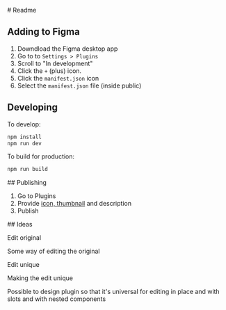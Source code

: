 # Readme

## Adding to Figma

1. Downdload the Figma desktop app
2. Go to to `Settings > Plugins`
3. Scroll to "In development"
4. Click the `+` (plus) icon.
5. Click the `manifest.json` icon
6. Select the `manifest.json` file (inside public)

## Developing

To develop:

```bash
npm install
npm run dev
```

To build for production:

```bash
npm run build
```

## Publishing

1. Go to Plugins
2. Provide [icon, thumbnail](https://www.figma.com/file/5VPkZA3tBNcOtC2EKHj1L7/Plugin-Artwork?node-id=0%3A1) and description 
3. Publish


## Ideas

Edit original

Some way of editing the original

Edit unique

Making the edit unique

Possible to design plugin so that it's universal for editing in place and with slots and with nested components